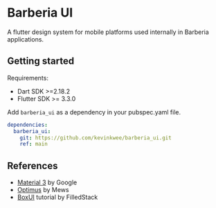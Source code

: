 # Barberia UI
A flutter design system for mobile platforms used internally in Barberia applications.

## Getting started

Requirements:
 - Dart SDK >=2.18.2
 - Flutter SDK >= 3.3.0

Add ```barberia_ui``` as a dependency in your pubspec.yaml file.
```yaml
dependencies:
  barberia_ui:
    git: https://github.com/kevinkwee/barberia_ui.git
    ref: main
```

## References
 - [Material 3](https://m3.material.io/) by Google
 - [Optimus](https://github.com/MewsSystems/mews-flutter/tree/master/optimus) by Mews
 - [BoxUI](https://www.filledstacks.com/post/building-a-design-system-in-flutter/) tutorial by FilledStack
 